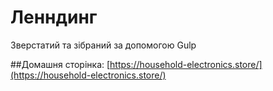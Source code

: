 # Ленндинг

Зверстатий та зібраний за допомогою Gulp

##Домашня сторінка:
[https://household-electronics.store/](https://household-electronics.store/)
